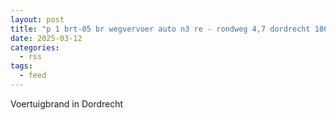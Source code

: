```yaml
---
layout: post
title: "p 1 brt-05 br wegvervoer auto n3 re - rondweg 4,7 dordrecht 186632"
date: 2025-03-12
categories: 
  - rss
tags: 
  - feed
---
```


Voertuigbrand in Dordrecht
